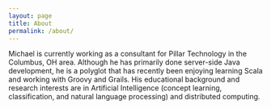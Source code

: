 ```yaml
---
layout: page
title: About
permalink: /about/
---
```


Michael is currently working as a consultant for Pillar Technology in the Columbus, OH area. Although he has primarily done server-side Java development, he is a polyglot that has recently been enjoying learning Scala and working with Groovy and Grails. His educational background and research interests are in Artificial Intelligence (concept learning, classification, and natural language processing) and distributed computing.

